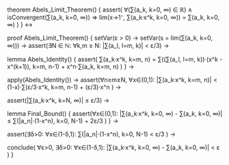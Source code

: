 theorem Abels_Limit_Theorem() {
  assert(
    ∀(∑(a_k, k=0, ∞) ∈ ℝ) ∧ isConvergent(∑(a_k, k=0, ∞)) ⇒ 
    lim(x→1⁻, ∑(a_k·x^k, k=0, ∞)) = ∑(a_k, k=0, ∞)
  )
} ↔

proof Abels_Limit_Theorem() {
  setVar(ε > 0) →
  setVar(s = lim(∑(a_k, k=0, ∞))) →
  assert(∃N ∈ ℕ: ∀k,m ≥ N: |∑(a_l, l=m, k)| < ε/3) →
  
  lemma Abels_Identity() {
    assert(
      ∑(a_k·x^k, k=m, n) = 
      ∑((∑(a_l, l=m, k))·(x^k - x^(k+1)), k=m, n-1) + 
      x^n·∑(a_k, k=m, n)
    )
  } →
  
  apply(Abels_Identity()) →
  assert(∀n≥m≥N, ∀x∈(0,1): 
    |∑(a_k·x^k, k=m, n)| < 
    (1-x)·∑(ε/3·x^k, k=m, n-1) + (ε/3)·x^n
  ) →
  
  assert(|∑(a_k·x^k, k=N, ∞)| ≤ ε/3) →
  
  lemma Final_Bound() {
    assert(∀x∈(0,1):
      |∑(a_k·x^k, k=0, ∞) - ∑(a_k, k=0, ∞)| ≤ 
      ∑(|a_n|·(1-x^n), k=0, N-1) + 2ε/3
    )
  } →
  
  assert(∃δ>0: ∀x∈(1-δ,1): 
    ∑(|a_n|·(1-x^n), k=0, N-1) < ε/3
  ) →
  
  conclude(
    ∀ε>0, ∃δ>0: ∀x∈(1-δ,1):
    |∑(a_k·x^k, k=0, ∞) - ∑(a_k, k=0, ∞)| < ε
  )
}